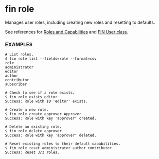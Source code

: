 # fin role

Manages user roles, including creating new roles and resetting to defaults.

See references for [Roles and Capabilities](https://codex.wordpress.org/Roles_and_Capabilities) and [FIN User class](https://codex.wordpress.org/Class_Reference/FIN_User).

### EXAMPLES

    # List roles.
    $ fin role list --fields=role --format=csv
    role
    administrator
    editor
    author
    contributor
    subscriber

    # Check to see if a role exists.
    $ fin role exists editor
    Success: Role with ID 'editor' exists.

    # Create a new role.
    $ fin role create approver Approver
    Success: Role with key 'approver' created.

    # Delete an existing role.
    $ fin role delete approver
    Success: Role with key 'approver' deleted.

    # Reset existing roles to their default capabilities.
    $ fin role reset administrator author contributor
    Success: Reset 3/3 roles.


